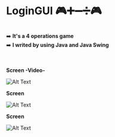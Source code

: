 # LoginGUI 🎮➕➖➗🎮

##

➡️   **It's a 4 operations game** <br/> 
➡️   **I writed by using Java and Java Swing** <br/> 

<br/>

**Screen -Video-** <br/>

![Alt Text](https://media.giphy.com/media/Lb2uSGkhWMy76Ft3eR/giphy.gif)

**Screen** <br/>

![Alt Text](https://i.hizliresim.com/c6Y0xO.jpg)

**Screen** <br/>

![Alt Text](https://i.hizliresim.com/urLuTR.jpg)


